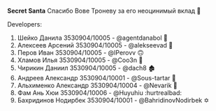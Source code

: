**Secret Santa** 
Спасибо Вове Троневу за его неоцинимый вклад :muscle:

Developers:
1. Шейко Данила 3530904/10005 - @agentdanabol 🥴
2. Алексеев Арсений 3530904/10005 - @alekseevad 🤩
3. Перов Иван 3530904/10005 - @IPerovv 🙃
4. Хламов Илья 3530904/10005 - @Coo3n 🤡
5. Чирикин Даниил 3530904/10005 - @dach8 🏚️
6. Андреев Александр 3530904/10001 - @Sous-tartar 🧄
7. Альхименко Александр 3530904/10004 - @Nevarik 🤡
8. Фам Ань Хюи 3530904/10006 - @Huyuhiu :hurtrealbad:
9. Бахридинов Нодирбек 3530904/10001 - @BahridinovNodirbek ✡️

